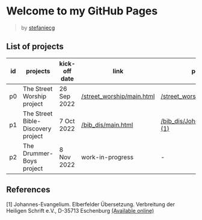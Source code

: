 # Welcome to my GitHub Pages

> by [stefaniecg](mailto:stefaniecg@icloud.com)

## List of projects

| id  | projects                           | kick-off date | link                                                   | pdf                                                                     |
| --- | ---------------------------------- | ------------- | ------------------------------------------------------ | ----------------------------------------------------------------------- |
| p0  | The Street Worship project         | 26 Sep 2022   | [/street_worship/main.html](/street_worship/main.html) | [/street_worship/main.pdf](/street_worship/main.pdf)                    |
| p1  | The Street Bible-Discovery project | 7 Oct 2022    | [/bib_dis/main.html](/bib_dis/main.html)               | [/bib_dis/John_Gospel.pdf](/bib_dis/John_Gospel.pdf) [(1)](#references) |
| p2  | The Drummer-Boys project           | 8 Nov 2022    | work-in-progress                                       | -                                                                       |

## References

[1] Johannes-Evangelium. Elberfelder Übersetzung. Verbreitung der Heiligen Schrift e.V., D-35713 Eschenburg [(Available online)](https://www.vdhs.de/index.php?shop.article.884&tax=11357)
